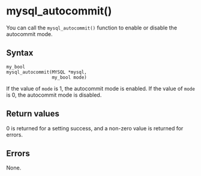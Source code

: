 mysql_autocommit() 
=======================================

You can call the `mysql_autocommit()` function to enable or disable the autocommit mode. 

Syntax 
---------------------------

```unknow
my_bool
mysql_autocommit(MYSQL *mysql,
                 my_bool mode)
```



If the value of `mode` is 1, the autocommit mode is enabled. If the value of `mode` is 0, the autocommit mode is disabled.

Return values 
----------------------------------

0 is returned for a setting success, and a non-zero value is returned for errors.

Errors 
---------------------------

None.
